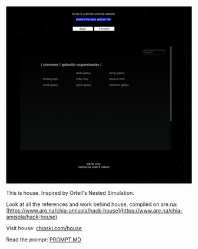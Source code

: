 
![Preview](preview.png "Preview")


This is house.
Inspired by Orteil's Nested Simulation.

Look at all the references and work behind house, compiled on are.na:
[https://www.are.na/chia-amisola/hack-house](https://www.are.na/chia-amisola/hack-house)

Visit house:
[chiaski.com/house](chiaski.com/house)

Read the prompt:
[PROMPT.MD](PROMPT.MD)